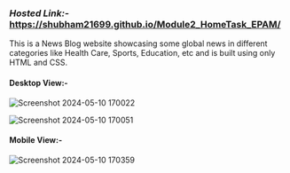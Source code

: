 ### _Hosted Link:-_ https://shubham21699.github.io/Module2_HomeTask_EPAM/ 

This is a News Blog website showcasing some global news in different categories like Health Care, Sports, Education, etc and is built using only HTML and CSS.


#### Desktop View:-
![Screenshot 2024-05-10 170022](https://github.com/shubham21699/HTML-CSS/assets/71596140/f4e530b7-d980-49c5-8b8c-f6cfe91e896c)


![Screenshot 2024-05-10 170051](https://github.com/shubham21699/HTML-CSS/assets/71596140/292dcc6b-2b0c-4149-b025-24366abae085)



#### Mobile View:-
![Screenshot 2024-05-10 170359](https://github.com/shubham21699/HTML-CSS/assets/71596140/0b2c4542-4692-47c9-aa8d-3747969b14d6)

